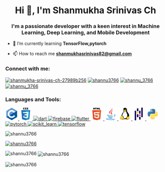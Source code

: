 <h1 align="center">Hi 👋, I'm Shanmukha Srinivas Ch</h1>
<h3 align="center">I'm a passionate developer with a keen interest in Machine Learning, Deep Learning, and Mobile Development</h3>

- 🌱 I’m currently learning **TensorFlow,pytorch**

- 📫 How to reach me **shanmukhasrinivas82@gmail.com**

<h3 align="left">Connect with me:</h3>
<p align="left">
<a href="https://linkedin.com/in/shanmukha-srinivas-ch-27989b256" target="blank"><img align="center" src="https://raw.githubusercontent.com/rahuldkjain/github-profile-readme-generator/master/src/images/icons/Social/linked-in-alt.svg" alt="shanmukha-srinivas-ch-27989b256" height="30" width="40" /></a>
<a href="https://kaggle.com/shannu3766" target="blank"><img align="center" src="https://raw.githubusercontent.com/rahuldkjain/github-profile-readme-generator/master/src/images/icons/Social/kaggle.svg" alt="shannu3766" height="30" width="40" /></a>
<a href="https://www.codechef.com/users/shannu_3766" target="blank"><img align="center" src="https://cdn.jsdelivr.net/npm/simple-icons@3.1.0/icons/codechef.svg" alt="shannu_3766" height="30" width="40" /></a>
<a href="https://www.leetcode.com/shannu_3766" target="blank"><img align="center" src="https://raw.githubusercontent.com/rahuldkjain/github-profile-readme-generator/master/src/images/icons/Social/leet-code.svg" alt="shannu_3766" height="30" width="40" /></a>
</p>

<h3 align="left">Languages and Tools:</h3>
<p align="left"> <a href="https://www.cprogramming.com/" target="_blank" rel="noreferrer"> <img src="https://raw.githubusercontent.com/devicons/devicon/master/icons/c/c-original.svg" alt="c" width="40" height="40"/> </a> <a href="https://www.w3schools.com/css/" target="_blank" rel="noreferrer"> <img src="https://raw.githubusercontent.com/devicons/devicon/master/icons/css3/css3-original-wordmark.svg" alt="css3" width="40" height="40"/> </a> <a href="https://dart.dev" target="_blank" rel="noreferrer"> <img src="https://www.vectorlogo.zone/logos/dartlang/dartlang-icon.svg" alt="dart" width="40" height="40"/> </a> <a href="https://firebase.google.com/" target="_blank" rel="noreferrer"> <img src="https://www.vectorlogo.zone/logos/firebase/firebase-icon.svg" alt="firebase" width="40" height="40"/> </a> <a href="https://flutter.dev" target="_blank" rel="noreferrer"> <img src="https://www.vectorlogo.zone/logos/flutterio/flutterio-icon.svg" alt="flutter" width="40" height="40"/> </a> <a href="https://www.w3.org/html/" target="_blank" rel="noreferrer"> <img src="https://raw.githubusercontent.com/devicons/devicon/master/icons/html5/html5-original-wordmark.svg" alt="html5" width="40" height="40"/> </a> <a href="https://www.java.com" target="_blank" rel="noreferrer"> <img src="https://raw.githubusercontent.com/devicons/devicon/master/icons/java/java-original.svg" alt="java" width="40" height="40"/> </a> <a href="https://www.linux.org/" target="_blank" rel="noreferrer"> <img src="https://raw.githubusercontent.com/devicons/devicon/master/icons/linux/linux-original.svg" alt="linux" width="40" height="40"/> </a> <a href="https://pandas.pydata.org/" target="_blank" rel="noreferrer"> <img src="https://raw.githubusercontent.com/devicons/devicon/2ae2a900d2f041da66e950e4d48052658d850630/icons/pandas/pandas-original.svg" alt="pandas" width="40" height="40"/> </a> <a href="https://www.python.org" target="_blank" rel="noreferrer"> <img src="https://raw.githubusercontent.com/devicons/devicon/master/icons/python/python-original.svg" alt="python" width="40" height="40"/> </a> <a href="https://pytorch.org/" target="_blank" rel="noreferrer"> <img src="https://www.vectorlogo.zone/logos/pytorch/pytorch-icon.svg" alt="pytorch" width="40" height="40"/> </a> <a href="https://scikit-learn.org/" target="_blank" rel="noreferrer"> <img src="https://upload.wikimedia.org/wikipedia/commons/0/05/Scikit_learn_logo_small.svg" alt="scikit_learn" width="40" height="40"/> </a> <a href="https://www.tensorflow.org" target="_blank" rel="noreferrer"> <img src="https://www.vectorlogo.zone/logos/tensorflow/tensorflow-icon.svg" alt="tensorflow" width="40" height="40"/> </a> </p>



<p align="left"> <img src="https://komarev.com/ghpvc/?username=shannu3766&label=Profile%20views&color=0e75b6&style=flat" alt="shannu3766" /> </p>

<p align="left"> <a href="https://github.com/ryo-ma/github-profile-trophy"><img src="https://github-profile-trophy.vercel.app/?username=shannu3766" alt="shannu3766" /></a> </p>

<p><img align="left" src="https://github-readme-stats.vercel.app/api/top-langs?username=shannu3766&show_icons=true&locale=en&layout=compact" alt="shannu3766" /></p>

<p>&nbsp;<img align="center" src="https://github-readme-stats.vercel.app/api?username=shannu3766&show_icons=true&locale=en" alt="shannu3766" /></p>

<p><img align="center" src="https://github-readme-streak-stats.herokuapp.com/?user=shannu3766&" alt="shannu3766" /></p>
